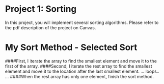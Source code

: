 # Project 1: Sorting
In this project, you will implement several sorting algorithms. Please refer to the pdf description of the project on Canvas.





# My Sort Method - Selected Sort
####First, I iterate the array to find the smallest element and move it to the first of the array.
####Second, I iterate the rest array to find the smallest element and move it to the location after the last smallest element.
...
loops..
...
####When the rest array has only one element, finish the sort method.